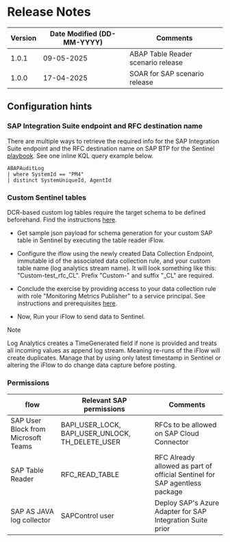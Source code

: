 # Release Notes

| **Version** | **Date Modified (DD-MM-YYYY)** | **Comments** |
| --- | --- | --- |
| 1.0.1 | 09-05-2025 | ABAP Table Reader scenario release |
| 1.0.0 | 17-04-2025 | SOAR for SAP scenario release |

## Configuration hints

### SAP Integration Suite endpoint and RFC destination name

There are multiple ways to retrieve the required info for the SAP Integration Suite endpoint and the RFC destination name on SAP BTP for the Sentinel [playbook](https://learn.microsoft.com/azure/sentinel/sap/sap-solution-security-content#available-playbooks). See one inline KQL query example below.

```kql
ABAPAuditLog
| where SystemId == "PM4"
| distinct SystemUniqueId, AgentId
```

### Custom Sentinel tables

DCR-based custom log tables require the target schema to be defined beforehand. Find the instructions [here](https://learn.microsoft.com/azure/azure-monitor/logs/create-custom-table?tabs=azure-portal-1%2Cazure-portal-2%2Cazure-portal-3#create-a-custom-table).

- Get sample json payload for schema generation for your custom SAP table in Sentinel by executing the table reader iFlow.

- Configure the iflow using the newly created Data Collection Endpoint, immutable id of the associated data collection rule, and your custom table name (log analytics stream name). It will look something like this: "Custom-test_rfc_CL". Prefix "Custom-" and suffix "_CL" are required.

- Conclude the exercise by providing access to your data collection rule with role "Monitoring Metrics Publisher" to a service principal. See instructions and prerequisites [here](https://learn.microsoft.com/entra/identity-platform/howto-create-service-principal-portal#option-3-create-a-new-client-secret).

- Now, Run your iFlow to send data to Sentinel.

> [!NOTE]
> Log Analytics creates a TimeGenerated field if none is provided and treats all incoming values as append log stream. Meaning re-runs of the iFlow will create duplicates. Manage that by using only latest timestamp in Sentinel or altering the iFlow to do change data capture before posting.

### Permissions

| **flow** | **Relevant SAP permissions** | **Comments** |
| --- | --- | --- |
| SAP User Block from Microsoft Teams | BAPI_USER_LOCK, BAPI_USER_UNLOCK, TH_DELETE_USER | RFCs to be allowed on SAP Cloud Connector |
| SAP Table Reader | RFC_READ_TABLE | RFC Already allowed as part of official Sentinel for SAP agentless package |
| SAP AS JAVA log collector | SAPControl user | Deploy SAP's Azure Adapter for SAP Integration Suite prior |
